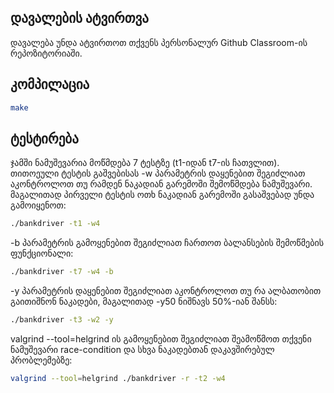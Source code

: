 ## დავალების ატვირთვა
დავალება უნდა ატვირთოთ თქვენს პერსონალურ Github Classroom-ის რეპოზიტორიაში.

## კომპილაცია

```sh
make
```

## ტესტირება
ჯამში ნამუშევარია მოწმდება 7 ტესტზე (t1-იდან t7-ის ჩათვლით).  
თითოეული ტესტის გაშვებისას -w პარამეტრის დაყენებით შეგიძლიათ აკონტროლოთ თუ რამდენ ნაკადიან გარემოში შემოწმდება ნამუშევარი.  
მაგალითად პირველი ტესტის ოთხ ნაკადიან გარემოში გასაშვებად უნდა გამოიყენოთ:
```sh
./bankdriver -t1 -w4
```
-b პარამეტრის გამოყენებით შეგიძლიათ ჩართოთ ბალანსების შემოწმების ფუნქციონალი:
```sh
./bankdriver -t7 -w4 -b
```
-y პარამეტრის დაყენებით შეგიძლიათ აკონტროლოთ თუ რა ალბათობით გაითიშნონ ნაკადები, მაგალითად -y50 ნიშნავს 50%-იან შანსს:
```sh
./bankdriver -t3 -w2 -y
```
valgrind --tool=helgrind ის გამოყენებით შეგიძლიათ შეამოწმოთ თქვენი ნამუშევარი race-condition და სხვა ნაკადებთან დაკავშირებულ პრობლემებზე:
```sh
valgrind --tool=helgrind ./bankdriver -r -t2 -w4
```
